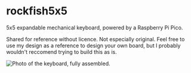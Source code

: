 # rockfish5x5
5x5 expandable mechanical keyboard, powered by a Raspberry Pi Pico.

Shared for reference without licence. Not especially original. Feel free to use my design as a reference to design your own board, but I probably wouldn't reccomend trying to build this as is.

![Photo of the keyboard, fully assembled.](https://raw.githubusercontent.com/sedwca/rockfish5x5/main/Rockfish%205x10%20photo.jpg)
